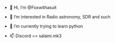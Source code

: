 - 👋 Hi, I’m @Foxwithasuit
- 👀 I’m interested in Radio astronomy, SDR and such
- 🌱 I’m currently trying to learn python 
  
- 📫 Discord == salami.mk3
<!---
Foxwithasuit/Foxwithasuit is a ✨ special ✨ repository because its `README.md` (this file) appears on your GitHub profile.
You can click the Preview link to take a look at your changes.
--->
